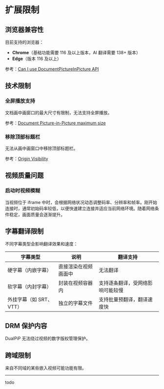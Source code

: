 # 扩展限制

## 浏览器兼容性

目前支持的浏览器：

- **Chrome**（基础功能需要 116 及以上版本，AI 翻译需要 138+ 版本）
- **Edge**（版本 116 及以上）

参考：[Can I use DocumentPictureInPicture API](https://caniuse.com/?search=DocumentPictureInPicture)

## 技术限制

### 全屏播放支持

文档画中画窗口的最大尺寸有限制，无法支持全屏播放。

参考：[Document Picture-in-Picture maximum size](https://wicg.github.io/document-picture-in-picture/#maximum-size)

### 移除顶部标题栏

无法从画中画窗口中移除顶部标题栏。

参考：[Origin Visibility](https://wicg.github.io/document-picture-in-picture/#origin-visibility)

## 视频质量问题

### 启动时视频模糊

当视频位于 iframe 中时，会根据网络状况动态调整码率、分辨率和帧率。刚开始连接时，通常初始码率较低，以便快速建立连接并适应当前网络环境。随着网络条件稳定，画面质量会逐渐提升。

## 字幕翻译限制

不同字幕类型会影响翻译效果和速度：

| 字幕类型                | 说明                 | 翻译支持                         |
| ----------------------- | -------------------- | -------------------------------- |
| 硬字幕（内嵌字幕）      | 直接渲染在视频画面中 | 无法翻译                         |
| 软字幕（内封字幕）      | 封装在视频容器内     | 支持逐条翻译，受网络影响可能较慢 |
| 外挂字幕（如 SRT、VTT） | 独立的字幕文件       | 支持批量预翻译，翻译速度快       |

## DRM 保护内容

DualPiP 无法绕过视频的数字版权管理保护。

## 跨域限制

来自不同域的某些嵌入视频可能功能有限。

---

todo
